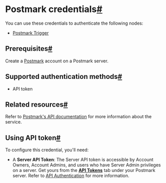 [](https://github.com/n8n-io/n8n-docs/edit/main/docs/integrations/builtin/credentials/postmark.md "Edit this page")

# Postmark credentials[#](#postmark-credentials "Permanent link")

You can use these credentials to authenticate the following nodes:

*   [Postmark Trigger](../../trigger-nodes/n8n-nodes-base.postmarktrigger/)

## Prerequisites[#](#prerequisites "Permanent link")

Create a [Postmark](https://postmarkapp.com/) account on a Postmark server.

## Supported authentication methods[#](#supported-authentication-methods "Permanent link")

*   API token

## Related resources[#](#related-resources "Permanent link")

Refer to [Postmark's API documentation](https://postmarkapp.com/developer/api/overview) for more information about the service.

## Using API token[#](#using-api-token "Permanent link")

To configure this credential, you'll need:

*   A **Server API Token**: The Server API token is accessible by Account Owners, Account Admins, and users who have Server Admin privileges on a server. Get yours from the [**API Tokens**](https://account.postmarkapp.com/api_tokens) tab under your Postmark server. Refer to [API Authentication](https://postmarkapp.com/developer/api/overview#authentication) for more information.